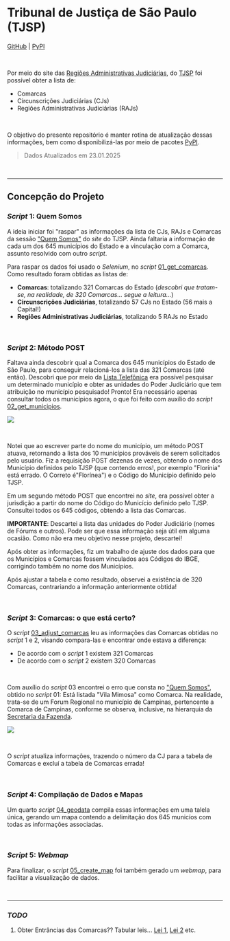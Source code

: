 # Tribunal de Justiça de São Paulo (TJSP)

[GitHub](https://github.com/open-geodata/sp_tjsp_divadmin) | [PyPI](https://pypi.org/project/sp-tjsp-divadmin)

<br>

Por meio do site das [Regiões Administrativas Judiciárias](https://www.tjsp.jus.br/QuemSomos/QuemSomos/RegioesAdministrativasJudiciarias), do [TJSP](https://portal.tjsp.jus.br) foi possível obter a lista de:

- Comarcas
- Circunscrições Judiciárias (CJs)
- Regiões Administrativas Judiciárias (RAJs)

<br>

O objetivo do presente repositório é manter rotina de atualização dessas informações, bem como disponibilizá-las por meio de pacotes [PyPI](https://pypi.org/project/sp-tjsp-divadmin).

> Dados Atualizados em 23.01.2025

<br>

---

## Concepção do Projeto

### _Script_ 1: Quem Somos

A ideia iniciar foi "raspar" as informações da lista de CJs, RAJs e Comarcas da sessão ["Quem Somos"](https://www.tjsp.jus.br/QuemSomos/QuemSomos/RegioesAdministrativasJudiciarias) do _site_ do TJSP. Ainda faltaria a informação de cada um dos 645 municípios do Estado e a vinculação com a Comarca, assunto resolvido com outro _script_.

Para raspar os dados foi usado o _Selenium_, no _script_ [01_get_comarcas](./scripts/01_get_comarcas.ipynb). Como resultado foram obtidas as listas de:

- **Comarcas**: totalizando 321 Comarcas do Estado (_descobri que tratam-se, na realidade, de 320 Comarcas... segue a leitura..._)
- **Circunscrições Judiciárias**, totalizando 57 CJs no Estado (56 mais a Capital!)
- **Regiões Administrativas Judiciárias**, totalizando 5 RAJs no Estado

<br>

### _Script_ 2: Método POST

Faltava ainda descobrir qual a Comarca dos 645 municípios do Estado de São Paulo, para conseguir relacioná-los a lista das 321 Comarcas (até então). Descobri que por meio da [Lista Telefônica](https://www.tjsp.jus.br/ListaTelefonica) era possível pesquisar um determinado município e obter as unidades do Poder Judiciário que tem atribuição no município pesquisado! Pronto! Era necessário apenas consultar todos os municípios agora, o que foi feito com auxílio do _script_ [02_get_municipios](./scripts/02_get_municipios.ipynb).

![](https://i.imgur.com/I2iKlnE.png)

<br>

Notei que ao escrever parte do nome do município, um método POST atuava, retornando a lista dos 10 municípios prováveis de serem solicitados pelo usuário. Fiz a requisição POST dezenas de vezes, obtendo o nome dos Município definidos pelo TJSP (que contendo erros!, por exemplo "Florínia" está errado. O Correto é"Florínea") e o Código do Município definido pelo TJSP.

Em um segundo método POST que encontrei no _site_, era possível obter a jurisdição a partir do nome do Código do Municício definido pelo TJSP. Consultei todos os 645 códigos, obtendo a lista das Comarcas.

**IMPORTANTE**: Descartei a lista das unidades do Poder Judiciário (nomes de Fórums e outros). Pode ser que essa informação seja útil em alguma ocasião. Como não era meu objetivo nesse projeto, descartei!

Após obter as informações, fiz um trabalho de ajuste dos dados para que os Municípios e Comarcas fossem vinculados aos Códigos do IBGE, corrigindo também no nome dos Municípios.

Após ajustar a tabela e como resultado, observei a existência de 320 Comarcas, contrariando a informação anteriormente obtida!

<br>

### _Script_ 3: Comarcas: o que está certo?

O _script_ [03_adjust_comarcas](./scripts/03_adjust_comarcas.ipynb) leu as informações das Comarcas obtidas no _script_ 1 e 2, visando compara-las e encontrar onde estava a diferença:

- De acordo com o _script_ 1 existem 321 Comarcas
- De acordo com o _script_ 2 existem 320 Comarcas

<br>

Com auxílio do _script_ 03 encontrei o erro que consta no ["Quem Somos"](https://www.tjsp.jus.br/QuemSomos/QuemSomos/RegioesAdministrativasJudiciarias), obtido no _script_ 01: Está listada "Vila Mimosa" como Comarca. Na realidade, trata-se de um Forum Regional no município de Campinas, pertencente a Comarca de Campinas, conforme se observa, inclusive, na hierarquia da [Secretaria da Fazenda](http://www.fazenda.sp.gov.br/ua/hierarquia3.asp?ua1=0021071).

![](https://i.imgur.com/RVAA9Ly.png)

<br>

O _script_ atualiza informações, trazendo o número da CJ para a tabela de Comarcas e excluí a tabela de Comarcas errada!

<br>

### _Script_ 4: Compilação de Dados e Mapas

Um quarto _script_ [04_geodata](./scripts/04_geodata.ipynb) compila essas informações em uma talela única, gerando um mapa contendo a delimitação dos 645 municíos com todas as informações associadas.

<br>

### _Script_ 5: _Webmap_

Para finalizar, o _script_ [05_create_map](./scripts/05_create_map.ipynb) foi também gerado um _webmap_, para facilitar a visualização de dados.

<br>

---

### _TODO_

1. Obter Entrâncias das Comarcas?? Tabular leis... [Lei 1](https://www.al.sp.gov.br/norma/59545), [Lei 2](https://www.al.sp.gov.br/repositorio/legislacao/lei.complementar/2005/lei.complementar-980-21.12.2005.html) etc.

